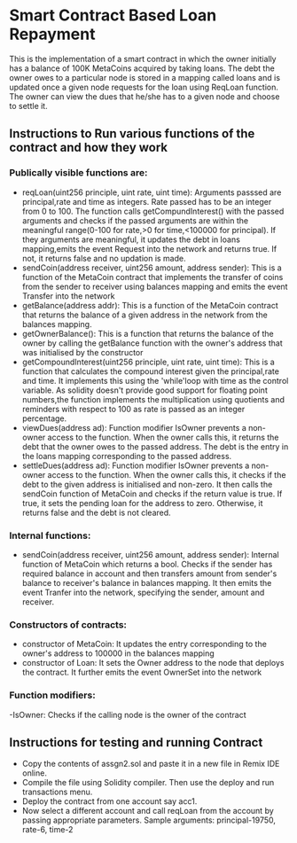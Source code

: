 # Smart Contract Based Loan Repayment
This is the implementation of a smart contract in which the owner initially has a balance of 100K MetaCoins acquired by taking loans. The debt the owner owes to a particular node is stored in a mapping called loans and is updated once a given node requests for the loan using ReqLoan function. The owner can view the dues that he/she has to a given node and choose to settle it.
## Instructions to Run various functions of the contract and how they work
### Publically visible functions are:
- reqLoan(uint256 principle, uint rate, uint time): Arguments passsed are principal,rate and time as integers. Rate passed has to be an integer from 0 to 100. The function calls getCompundInterest() with the passed arguments and checks if the passed arguments are within the meaningful range(0-100 for rate,>0 for time,<100000 for principal). If they arguments are meaningful, it updates the debt in loans mapping,emits the event Request into the network and returns true. If not, it returns false and no updation is made.
- sendCoin(address receiver, uint256 amount, address sender): This is a function of the MetaCoin contract that implements the transfer of coins from the sender to receiver using balances mapping and emits the event Transfer into the network
- getBalance(address addr): This is a function of the MetaCoin contract that returns the balance of a given address in the network from the balances mapping.
- getOwnerBalance(): This is a function that returns the balance of the owner by calling the getBalance function with the owner's address that was initialised by the constructor
- getCompoundInterest(uint256 principle, uint rate, uint time): This is a function that calculates the compound interest given the principal,rate and time. It implements this using the 'while'loop with time as the control variable. As solidity doesn't provide good support for floating point numbers,the function implements the multiplication using quotients and reminders with respect to 100 as rate is passed as an integer percentage.
- viewDues(address ad): Function modifier IsOwner prevents a non-owner access to the function. When the owner calls this, it returns the debt that the owner owes to the passed address. The debt is the entry in the loans mapping corresponding to the passed address.
- settleDues(address ad): Function modifier IsOwner prevents a non-owner access to the function. When the owner calls this, it checks if the debt to the given address is initialised and non-zero. It then calls the sendCoin function of MetaCoin and checks if the return value is true. If true, it sets the pending loan for the address to zero. Otherwise, it returns false and the debt is not cleared.
### Internal functions:
- sendCoin(address receiver, uint256 amount, address sender): Internal function of MetaCoin which returns a bool. Checks if the sender has required balance in account and then transfers amount from sender's balance to receiver's balance in balances mapping. It then emits the event Tranfer into the network, specifying the sender, amount and receiver.
### Constructors of contracts:
- constructor of MetaCoin: It updates the entry corresponding to the owner's address to 100000 in the balances mapping
- constructor of Loan: It sets the Owner address to the node that deploys the contract. It further emits the event OwnerSet into the network
### Function modifiers:
-IsOwner: Checks if the calling node is the owner of the contract
## Instructions for testing and running Contract
- Copy the contents of assgn2.sol and paste it in a new file in Remix IDE online.
- Compile the file using Solidity compiler. Then use the deploy and run transactions menu.
- Deploy the contract from one account say acc1.
- Now select a different account and call reqLoan from the account by passing appropriate parameters.
Sample arguments: principal-19750, rate-6, time-2


